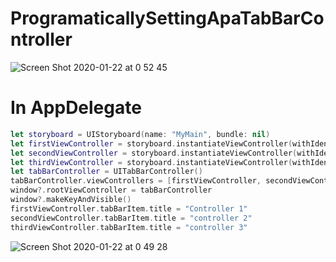 # ProgramaticallySettingApaTabBarController

![Screen Shot 2020-01-22 at 0 52 45](https://user-images.githubusercontent.com/24994818/72871856-85ce7700-3cb1-11ea-8cdd-ae31409a0b3e.png)

# In AppDelegate

```swift 
let storyboard = UIStoryboard(name: "MyMain", bundle: nil)
let firstViewController = storyboard.instantiateViewController(withIdentifier: "firstViewController")
let secondViewController = storyboard.instantiateViewController(withIdentifier: "secondViewController")
let thirdViewController = storyboard.instantiateViewController(withIdentifier: "thirdViewController")
let tabBarController = UITabBarController()
tabBarController.viewControllers = [firstViewController, secondViewController, thirdViewController]
window?.rootViewController = tabBarController
window?.makeKeyAndVisible()
firstViewController.tabBarItem.title = "Controller 1"
secondViewController.tabBarItem.title = "controller 2"
thirdViewController.tabBarItem.title = "controller 3"
```

![Screen Shot 2020-01-22 at 0 49 28](https://user-images.githubusercontent.com/24994818/72871879-9979dd80-3cb1-11ea-8516-99e36348eb7d.png)
